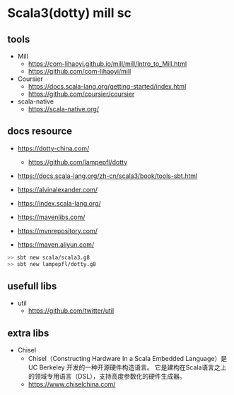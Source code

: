 # Scala3(dotty) mill sc

## tools

- Mill
  - https://com-lihaoyi.github.io/mill/mill/Intro_to_Mill.html
  - https://github.com/com-lihaoyi/mill
- Coursier
  - https://docs.scala-lang.org/getting-started/index.html
  - https://github.com/coursier/coursier
- scala-native
  - https://scala-native.org/

## docs resource

- https://dotty-china.com/
  - https://github.com/lampepfl/dotty
- https://docs.scala-lang.org/zh-cn/scala3/book/tools-sbt.html
- https://alvinalexander.com/

- https://index.scala-lang.org/
- https://mavenlibs.com/
- https://mvnrepository.com/
- https://maven.aliyun.com/

```bash
>> sbt new scala/scala3.g8
>> sbt new lampepfl/dotty.g8
```

## usefull libs

- util
  - https://github.com/twitter/util

## extra libs

- Chisel
  - Chisel（Constructing Hardware In a Scala Embedded Language）是 UC Berkeley 开发的一种开源硬件构造语言。
    它是建构在Scala语言之上的领域专用语言（DSL），支持高度参数化的硬件生成器。
  - https://www.chiselchina.com/

